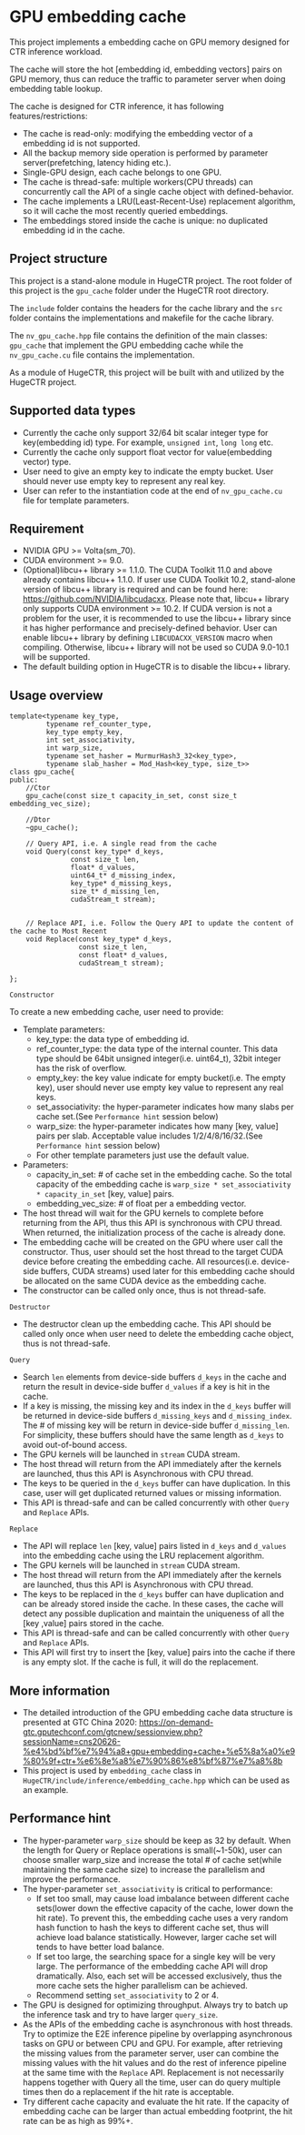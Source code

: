 # GPU embedding cache
This project implements a embedding cache on GPU memory designed for CTR inference workload.

The cache will store the hot [embedding id, embedding vectors] pairs on GPU memory, thus can reduce the traffic to parameter server when doing embedding table lookup.

The cache is designed for CTR inference, it has following features/restrictions:
* The cache is read-only: modifying the embedding vector of a embedding id is not supported.
* All the backup memory side operation is performed by parameter server(prefetching, latency hiding etc.).
* Single-GPU design, each cache belongs to one GPU.
* The cache is thread-safe: multiple workers(CPU threads) can concurrently call the API of a single cache object with defined-behavior.
* The cache implements a LRU(Least-Recent-Use) replacement algorithm, so it will cache the most recently queried embeddings.
* The embeddings stored inside the cache is unique: no duplicated embedding id in the cache.

## Project structure
This project is a stand-alone module in HugeCTR project. The root folder of this project is the `gpu_cache` folder under the HugeCTR root directory. 

The `include` folder contains the headers for the cache library and the `src` folder contains the implementations and makefile for the cache library.

The `nv_gpu_cache.hpp` file contains the definition of the main classes: `gpu_cache` that implement the GPU embedding cache while the `nv_gpu_cache.cu` file contains the implementation.

As a module of HugeCTR, this project will be built with and utilized by the HugeCTR project. 

## Supported data types
* Currently the cache only support 32/64 bit scalar integer type for key(embedding id) type. For example, `unsigned int`, `long long` etc.
* Currently the cache only support float vector for value(embedding vector) type. 
* User need to give an empty key to indicate the empty bucket. User should never use empty key to represent any real key.
* User can refer to the instantiation code at the end of `nv_gpu_cache.cu` file for template parameters.

## Requirement
* NVIDIA GPU >= Volta(sm_70).
* CUDA environment >= 9.0.
* (Optional)libcu++ library >= 1.1.0. The CUDA Toolkit 11.0 and above already contains libcu++ 1.1.0. If user use CUDA Toolkit 10.2, stand-alone version of libcu++ library is required and can be found here: https://github.com/NVIDIA/libcudacxx. Please note that, libcu++ library only supports CUDA environment >= 10.2. If CUDA version is not a problem for the user, it is recommended to use the libcu++ library since it has higher performance and precisely-defined behavior. User can enable libcu++ library by defining `LIBCUDACXX_VERSION` macro when compiling. Otherwise, libcu++ library will not be used so CUDA 9.0-10.1 will be supported.
* The default building option in HugeCTR is to disable the libcu++ library. 

## Usage overview
```
template<typename key_type,
         typename ref_counter_type, 
         key_type empty_key, 
         int set_associativity, 
         int warp_size,
         typename set_hasher = MurmurHash3_32<key_type>, 
         typename slab_hasher = Mod_Hash<key_type, size_t>>
class gpu_cache{
public:
    //Ctor
    gpu_cache(const size_t capacity_in_set, const size_t embedding_vec_size);

    //Dtor
    ~gpu_cache();

    // Query API, i.e. A single read from the cache
    void Query(const key_type* d_keys, 
               const size_t len, 
               float* d_values, 
               uint64_t* d_missing_index, 
               key_type* d_missing_keys, 
               size_t* d_missing_len, 
               cudaStream_t stream);


    // Replace API, i.e. Follow the Query API to update the content of the cache to Most Recent
    void Replace(const key_type* d_keys, 
                 const size_t len, 
                 const float* d_values, 
                 cudaStream_t stream);

};

```
`Constructor`

To create a new embedding cache, user need to provide:
* Template parameters: 
    + key_type: the data type of embedding id. 
    + ref_counter_type: the data type of the internal counter. This data type should be 64bit unsigned integer(i.e. uint64_t), 32bit integer has the risk of overflow. 
    + empty_key: the key value indicate for empty bucket(i.e. The empty key), user should never use empty key value to represent any real keys.
    + set_associativity: the hyper-parameter indicates how many slabs per cache set.(See `Performance hint` session below)
    + warp_size: the hyper-parameter indicates how many [key, value] pairs per slab. Acceptable value includes 1/2/4/8/16/32.(See `Performance hint` session below)
    + For other template parameters just use the default value.
* Parameters:
    + capacity_in_set: # of cache set in the embedding cache. So the total capacity of the embedding cache is `warp_size * set_associativity * capacity_in_set` [key, value] pairs.
    + embedding_vec_size: # of float per a embedding vector.
* The host thread will wait for the GPU kernels to complete before returning from the API, thus this API is synchronous with CPU thread. When returned, the initialization process of the cache is already done.
* The embedding cache will be created on the GPU where user call the constructor. Thus, user should set the host thread to the target CUDA device before creating the embedding cache. All resources(i.e. device-side buffers, CUDA streams) used later for this embedding cache should be allocated on the same CUDA device as the embedding cache.
* The constructor can be called only once, thus is not thread-safe.

`Destructor`
* The destructor clean up the embedding cache. This API should be called only once when user need to delete the embedding cache object, thus is not thread-safe.

`Query`
* Search `len` elements from device-side buffers `d_keys` in the cache and return the result in device-side buffer `d_values` if a key is hit in the cache.
* If a key is missing, the missing key and its index in the `d_keys` buffer will be returned in device-side buffers `d_missing_keys` and `d_missing_index`. The # of missing key will be return in device-side buffer `d_missing_len`. For simplicity, these buffers should have the same length as `d_keys` to avoid out-of-bound access.
* The GPU kernels will be launched in `stream` CUDA stream.
* The host thread will return from the API immediately after the kernels are launched, thus this API is Asynchronous with CPU thread.
* The keys to be queried in the `d_keys` buffer can have duplication. In this case, user will get duplicated returned values or missing information.
* This API is thread-safe and can be called concurrently with other `Query` and `Replace` APIs.

`Replace`
* The API will replace `len` [key, value] pairs listed in `d_keys` and `d_values` into the embedding cache using the LRU replacement algorithm.
* The GPU kernels will be launched in `stream` CUDA stream.
* The host thread will return from the API immediately after the kernels are launched, thus this API is Asynchronous with CPU thread.
* The keys to be replaced in the `d_keys` buffer can have duplication and can be already stored inside the cache. In these cases, the cache will detect any possible duplication and maintain the uniqueness of all the [key ,value] pairs stored in the cache.
* This API is thread-safe and can be called concurrently with other `Query` and `Replace` APIs.
* This API will first try to insert the [key, value] pairs into the cache if there is any empty slot. If the cache is full, it will do the replacement.

## More information
* The detailed introduction of the GPU embedding cache data structure is presented at GTC China 2020: https://on-demand-gtc.gputechconf.com/gtcnew/sessionview.php?sessionName=cns20626-%e4%bd%bf%e7%94%a8+gpu+embedding+cache+%e5%8a%a0%e9%80%9f+ctr+%e6%8e%a8%e7%90%86%e8%bf%87%e7%a8%8b
* This project is used by `embedding_cache` class in `HugeCTR/include/inference/embedding_cache.hpp` which can be used as an example.

## Performance hint
* The hyper-parameter `warp_size` should be keep as 32 by default. When the length for Query or Replace operations is small(~1-50k), user can choose smaller warp_size and increase the total # of cache set(while maintaining the same cache size) to increase the parallelism and improve the performance.
* The hyper-parameter `set_associativity` is critical to performance: 
    + If set too small, may cause load imbalance between different cache sets(lower down the effective capacity of the cache, lower down the hit rate). To prevent this, the embedding cache uses a very random hash function to hash the keys to different cache set, thus will achieve load balance statistically. However, larger cache set will tends to have better load balance. 
    + If set too large, the searching space for a single key will be very large. The performance of the embedding cache API will drop dramatically. Also, each set will be accessed exclusively, thus the more cache sets the higher parallelism can be achieved.
    + Recommend setting `set_associativity` to 2 or 4.
* The GPU is designed for optimizing throughput. Always try to batch up the inference task and try to have larger `query_size`. 
* As the APIs of the embedding cache is asynchronous with host threads. Try to optimize the E2E inference pipeline by overlapping asynchronous tasks on GPU or between CPU and GPU. For example, after retrieving the missing values from the parameter server, user can combine the missing values with the hit values and do the rest of inference pipeline at the same time with the `Replace` API. Replacement is not necessarily happens together with Query all the time, user can do query multiple times then do a replacement if the hit rate is acceptable.
* Try different cache capacity and evaluate the hit rate. If the capacity of embedding cache can be larger than actual embedding footprint, the hit rate can be as high as 99%+.







